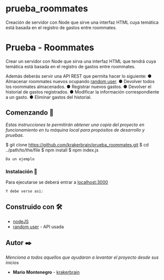 # prueba_roommates

Creación de servidor con Node que sirve una interfaz HTML cuya temática está basada en el registro de gastos entre roommates.

# Prueba - Roommates

Crear un servidor con Node que sirva una interfaz HTML que tendrá cuya temática está basada en el registro
de gastos entre roommates.

Además deberás servir una API REST que permita hacer lo siguiente:
● Almacenar roommates nuevos ocupando [random user](https://randomuser.me/api).
● Devolver todos los roommates almacenados.
● Registrar nuevos gastos.
● Devolver el historial de gastos registrados.
● Modificar la información correspondiente a un gasto.
● Eliminar gastos del historial.

## Comenzando 🚀

_Estas instrucciones te permitirán obtener una copia del proyecto en funcionamiento en tu máquina local para propósitos de desarrollo y pruebas._

$ git clone https://github.com/krakerbrain/prueba_roommates.git
$ cd ../path/to/the/file
$ npm install
$ npm index.js

```
Da un ejemplo
```

### Instalación 🔧

Para ejecutarse se deberá entrar a [localhost:3000](http://localhost:3000)

```
Y debe verse asi:
```

## Construido con 🛠️

- [nodeJS](https://nodejs.org/en/)
- [random user](https://randomuser.me/api) - API usada

## Autor ✒️

_Menciona a todos aquellos que ayudaron a levantar el proyecto desde sus inicios_

- **Mario Montenegro** - [krakerbrain](https://github.com/krakerbrain)
